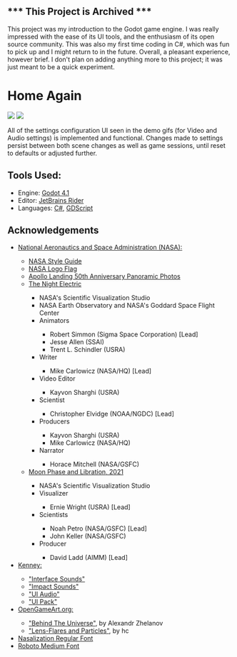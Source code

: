 ## \*** This Project is Archived \***

<p>This project was my introduction to the Godot game engine. I was really impressed with the ease of its UI 
tools, and the enthusiasm of its open source community. This was also my first time coding in C#, which was fun to pick 
up and I might return to in the future. Overall, a pleasant experience, however brief. I don't plan on adding anything
more to this project; it was just meant to be a quick experiment.</p>

# Home Again

![](https://github.com/dylanafterall/HomeAgain/blob/main/assets/demo/godot_title_screen.gif)
![](https://github.com/dylanafterall/HomeAgain/blob/main/assets/demo/godot_settings.gif)

<p>All of the settings configuration UI seen in the demo gifs (for Video and Audio settings) is implemented and functional. Changes made to settings persist between 
both scene changes as well as game sessions, until reset to defaults or adjusted further.</p>

## Tools Used:

<p>
<ul>
    <li>Engine: <a href="https://godotengine.org/">Godot 4.1</a></li>
    <li>Editor: <a href="https://www.jetbrains.com/rider/">JetBrains Rider</a></li>
    <li>Languages: <a href="https://dotnet.microsoft.com/en-us/languages/csharp">C#</a>, <a href="https://docs.godotengine.org/en/stable/tutorials/scripting/gdscript/gdscript_basics.html">GDScript</a></li>
</ul>
</p>

## Acknowledgements

<p> 
<ul>
	<li><a href="https://www.nasa.gov/">National Aeronautics and Space Administration (NASA):</a></li>
	<ul>
		<li><a href="https://users.cs.jmu.edu/bernstdh/web/common/policies/NASA_StyleGuide_Nov06.pdf">NASA Style Guide</a></li>
		<li><a href="https://commons.wikimedia.org/wiki/File:NASA_Logo_Flag.svg">NASA Logo Flag</a></li>
		<li><a href="https://www.nasa.gov/feature/nasa-releases-stunning-panoramas-of-apollo-landing-sites-for-50th-anniversary">Apollo Landing 50th Anniversary Panoramic Photos</a></li>
		<li><a href="https://svs.gsfc.nasa.gov/11146">The Night Electric</a></li>
		<ul>
			<li>NASA's Scientific Visualization Studio</li>
			<li>NASA Earth Observatory and NASA's Goddard Space Flight Center</li>
			<li>Animators</li>
			<ul>
				<li>Robert Simmon (Sigma Space Corporation) [Lead]</li>
				<li>Jesse Allen (SSAI)</li>
				<li>Trent L. Schindler (USRA)</li>
			</ul>
			<li>Writer</li>
			<ul>    
				<li>Mike Carlowicz (NASA/HQ) [Lead]</li>
			</ul>
			<li>Video Editor</li>
			<ul>    
				<li>Kayvon Sharghi (USRA)</li>
			</ul>
			<li>Scientist</li>
			<ul>    
				<li>Christopher Elvidge (NOAA/NGDC) [Lead]</li>
			</ul>
			<li>Producers</li>
			<ul>    
				<li>Kayvon Sharghi (USRA)</li>
				<li>Mike Carlowicz (NASA/HQ)</li>
			</ul>
			<li>Narrator</li>
			<ul>    
				<li>Horace Mitchell (NASA/GSFC)</li>
			</ul>
		</ul>
		<li><a href="https://svs.gsfc.nasa.gov/4874">Moon Phase and Libration, 2021</a></li>
		<ul>
			<li>NASA's Scientific Visualization Studio</li>
			<li>Visualizer</li>
			<ul>
				<li>Ernie Wright (USRA) [Lead]</li>
			</ul>
			<li>Scientists</li>
			<ul>    
				<li>Noah Petro (NASA/GSFC) [Lead]</li>
				<li>John Keller (NASA/GSFC)</li>
			</ul>
			<li>Producer</li>
			<ul>    
				<li>David Ladd (AIMM) [Lead]</li>
			</ul>
		</ul>
	</ul>
	<li><a href="https://www.kenney.nl/">Kenney:</a></li>
	<ul>
		<li><a href="https://www.kenney.nl/assets/interface-sounds">"Interface Sounds"</a></li>
		<li><a href="https://www.kenney.nl/assets/impact-sounds">"Impact Sounds"</a></li>
		<li><a href="https://www.kenney.nl/assets/ui-audio">"UI Audio"</a></li>
		<li><a href="https://www.kenney.nl/assets/ui-pack">"UI Pack"</a></li>
	</ul>
	<li><a href="https://opengameart.org/">OpenGameArt.org:</a></li>
	<ul>
		<li><a href="https://opengameart.org/content/behind-the-universe">"Behind The Universe"</a>, by Alexandr Zhelanov</li>
		<li><a href="https://opengameart.org/content/lens-flares-and-particles">"Lens-Flares and Particles"</a>, by hc</li>
	</ul>
	<li><a href="https://typodermicfonts.com/nasalization/">Nasalization Regular Font</a></li>
	<li><a href="https://fonts.google.com/specimen/Roboto">Roboto Medium Font</a></li>
</ul>
</p>
